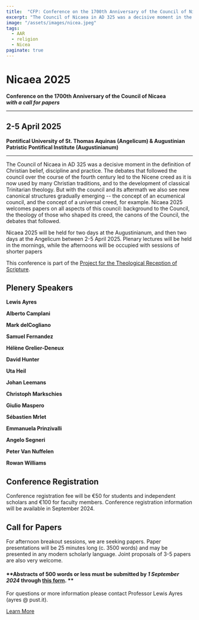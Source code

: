 ```yaml
---
title:  "CFP: Conference on the 1700th Anniversary of the Council of Nicaea"
excerpt: "The Council of Nicaea in AD 325 was a decisive moment in the definition of Christian belief, discipline and practice. The debates that followed the council over the course of the fourth century led to the Nicene creed as it is now used by many Christian traditions, and to the development of classical Trinitarian theology. But with the council and its aftermath we also see new canonical structures gradually emerging -- the concept of an ecumenical council, and the concept of a universal creed, for example. Nicaea 2025 welcomes papers on all aspects of this council: background to the Council, the theology of those who shaped its creed, the canons of the Council, the debates that followed."
image: "/assets/images/nicea.jpeg"
tags:
  - AAR 
  - religion 
  - Nicea
paginate: true
---
```

**Nicaea 2025**
===============

**Conference on the 1700th Anniversary of the Council of Nicaea\
*with a call for papers***
  
* * *

**2-5 April 2025**
------------------

**Pontifical University of St. Thomas Aquinas (Angelicum) & Augustinian Patristic Pontifical Institute (Augustinianum)**

* * * 

The Council of Nicaea in AD 325 was a decisive moment in the definition of Christian belief, discipline and practice. The debates that followed the council over the course of the fourth century led to the Nicene creed as it is now used by many Christian traditions, and to the development of classical Trinitarian theology. But with the council and its aftermath we also see new canonical structures gradually emerging -- the concept of an ecumenical council, and the concept of a universal creed, for example. Nicaea 2025 welcomes papers on all aspects of this council: background to the Council, the theology of those who shaped its creed, the canons of the Council, the debates that followed.

Nicaea 2025 will be held for two days at the Augustinianum, and then two days at the Angelicum between 2-5 April 2025. Plenary lectures will be held in the mornings, while the afternoons will be occupied with sessions of shorter papers

This conference is part of the [Project for the Theological Reception of Scripture](https://angelicum.it/institutes/project-for-the-theological-reception-of-scripture/).

Plenery Speakers
----------------

**Lewis Ayres**

**Alberto Camplani**

**Mark delCogliano**

**Samuel Fernandez**

**Hélène Grelier-Deneux**

**David Hunter**

**Uta Heil**

**Johan Leemans**

**Christoph Markschies**

**Giulio Maspero**

**Sébastien Mrlet**

**Emmanuela Prinzivalli**

**Angelo Segneri**

**Peter Van Nuffelen**

**Rowan Williams**

Conference Registration
-----------------------

Conference registration fee will be €50 for students and independent scholars and €100 for faculty members. Conference registration information will be available in September 2024.

Call for Papers
---------------

For afternoon breakout sessions, we are seeking papers. Paper presentations will be 25 minutes long (c. 3500 words) and may be presented in any modern scholarly language. Joint proposals of 3-5 papers are also very welcome.

#### **Abstracts of 500 words or less must be submitted by *1 September 2024* through [this form](https://docs.google.com/forms/d/e/1FAIpQLSe544oNF_tCeQHqjmFk17YZtQ8J1vm9f3DmkofLNKai-3o0Yg/viewform). **

For questions or more information please contact Professor Lewis Ayres (ayres @ pust.it).

[Learn More](https://angelicum.it/event/nicaea-april-2025/)